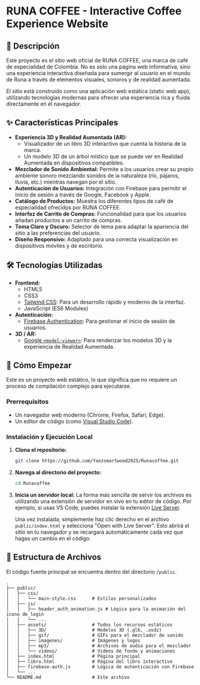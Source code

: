 # RUNA COFFEE - Interactive Coffee Experience Website

## 📖 Descripción

Este proyecto es el sitio web oficial de RUNA COFFEE, una marca de café de especialidad de Colombia. No es solo una página web informativa, sino una experiencia interactiva diseñada para sumergir al usuario en el mundo de Runa a través de elementos visuales, sonoros y de realidad aumentada.

El sitio está construido como una aplicación web estática (static web app), utilizando tecnologías modernas para ofrecer una experiencia rica y fluida directamente en el navegador.

## ✨ Características Principales

- **Experiencia 3D y Realidad Aumentada (AR):**
  - Visualizador de un libro 3D interactivo que cuenta la historia de la marca.
  - Un modelo 3D de un árbol místico que se puede ver en Realidad Aumentada en dispositivos compatibles.
- **Mezclador de Sonido Ambiental:** Permite a los usuarios crear su propio ambiente sonoro mezclando sonidos de la naturaleza (río, pájaros, lluvia, etc.) mientras navegan por el sitio.
- **Autenticación de Usuarios:** Integración con Firebase para permitir el inicio de sesión a través de Google, Facebook y Apple.
- **Catálogo de Productos:** Muestra los diferentes tipos de café de especialidad ofrecidos por RUNA COFFEE.
- **Interfaz de Carrito de Compras:** Funcionalidad para que los usuarios añadan productos a un carrito de compras.
- **Tema Claro y Oscuro:** Selector de tema para adaptar la apariencia del sitio a las preferencias del usuario.
- **Diseño Responsivo:** Adaptado para una correcta visualización en dispositivos móviles y de escritorio.

## 🛠️ Tecnologías Utilizadas

- **Frontend:**
  - HTML5
  - CSS3
  - [Tailwind CSS](https://tailwindcss.com/): Para un desarrollo rápido y moderno de la interfaz.
  - JavaScript (ES6 Modules)
- **Autenticación:**
  - [Firebase Authentication](https://firebase.google.com/docs/auth): Para gestionar el inicio de sesión de usuarios.
- **3D / AR:**
  - [Google `<model-viewer>`](https://modelviewer.dev/): Para renderizar los modelos 3D y la experiencia de Realidad Aumentada.

## 🚀 Cómo Empezar

Este es un proyecto web estático, lo que significa que no requiere un proceso de compilación complejo para ejecutarse.

### Prerrequisitos

- Un navegador web moderno (Chrome, Firefox, Safari, Edge).
- Un editor de código (como [Visual Studio Code](https://code.visualstudio.com/)).

### Instalación y Ejecución Local

1.  **Clona el repositorio:**
    ```bash
    git clone https://github.com/Yanzsmartwood2025/Runacoffee.git
    ```
2.  **Navega al directorio del proyecto:**
    ```bash
    cd Runacoffee
    ```
3.  **Inicia un servidor local:**
    La forma más sencilla de servir los archivos es utilizando una extensión de servidor en vivo en tu editor de código. Por ejemplo, si usas VS Code, puedes instalar la extensión [Live Server](https://marketplace.visualstudio.com/items?itemName=ritwickdey.LiveServer).

    Una vez instalada, simplemente haz clic derecho en el archivo `public/index.html` y selecciona "Open with Live Server". Esto abrirá el sitio en tu navegador y se recargará automáticamente cada vez que hagas un cambio en el código.

## 📁 Estructura de Archivos

El código fuente principal se encuentra dentro del directorio `/public`.

```
.
├── public/
│   ├── css/
│   │   └── main-style.css      # Estilos personalizados
│   ├── js/
│   │   ├── header_auth_animation.js # Lógica para la animación del icono de login
│   │   └── ...
│   ├── assets/                 # Todos los recursos estáticos
│   │   ├── 3D/                 # Modelos 3D (.glb, .usdz)
│   │   ├── gif/                # GIFs para el mezclador de sonido
│   │   ├── imagenes/           # Imágenes y logos
│   │   ├── mp3/                # Archivos de audio para el mezclador
│   │   └── videos/             # Videos de fondo y animaciones
│   ├── index.html              # Página principal
│   ├── libro.html              # Página del libro interactivo
│   ├── firebase-auth.js        # Lógica de autenticación con Firebase
│   └── ...
└── README.md                   # Este archivo
```
